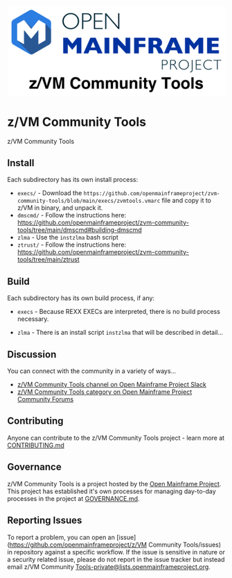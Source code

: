 ![z/VM Community Tools Logo](https://raw.githubusercontent.com/openmainframeproject/artwork/5b27f85f886da75ddf53511eb5289c53c972415c/projects/zvm-community-tools/horizontal/color/zvm-community-tools-horizontal-color.svg)

# z/VM Community Tools

z/VM Community Tools

## Install

Each subdirectory has its own install process:  
- ``execs/`` - Download the ``https://github.com/openmainframeproject/zvm-community-tools/blob/main/execs/zvmtools.vmarc`` file and copy it to z/VM in binary, and unpack it.
- ``dmscmd/`` - Follow the instructions here: https://github.com/openmainframeproject/zvm-community-tools/tree/main/dmscmd#building-dmscmd 
- ``zlma`` - Use the ``instzlma`` bash script 
- ``ztrust/`` - Follow the instructions here: https://github.com/openmainframeproject/zvm-community-tools/tree/main/ztrust

## Build

Each subdirectory has its own build process, if any:  
- ``execs`` - Because REXX EXECs are interpreted, there is no build process necessary.

- ``zlma`` - There is an install script ``instzlma`` that will be described in detail...

## Discussion

You can connect with the community in a variety of ways...

- [z/VM Community Tools channel on Open Mainframe Project Slack](https://openmainframeproject.slack.com/archives/C035HAMNUU9)
- [z/VM Community Tools category on Open Mainframe Project Community Forums](https://community.openmainframeproject.org/)

## Contributing
Anyone can contribute to the z/VM Community Tools project - learn more at [CONTRIBUTING.md](CONTRIBUTING.md)

## Governance
z/VM Community Tools is a project hosted by the [Open Mainframe Project](https://openmainframeproject.org). This project has established it's own processes for managing day-to-day processes in the project at [GOVERNANCE.md](GOVERNANCE.md).


## Reporting Issues
To report a problem, you can open an [issue](https://github.com/openmainframeproject/z/VM Community Tools/issues) in repository against a specific workflow. If the issue is sensitive in nature or a security related issue, please do not report in the issue tracker but instead email z/VM Community Tools-private@lists.openmainframeproject.org.
